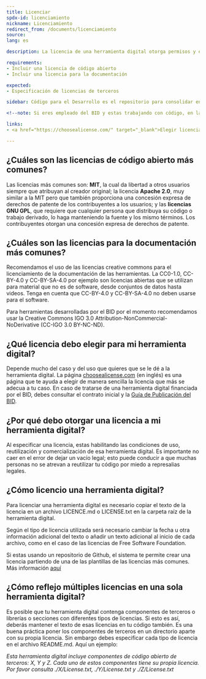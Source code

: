 ```yaml
---
title: Licenciar
spdx-id: licenciamiento
nickname: Licenciamiento
redirect_from: /documents/licenciamiento
source: 
lang: es

description: La licencia de una herramienta digital otorga permisos y especifica las condiciones bajo las que esa herramienta digital puede ser reutilizada y adaptada. Aquí te explicamos cómo licenciar un repositorio de código abierto.

requirements:
- Incluir una licencia de código abierto
- Incluir una licencia para la documentación

expected:
- Especificación de licencias de terceros

sidebar: Código para el Desarrollo es el repositorio para consolidar en un solo lugar y dar visibilidad a herramientas digitales con gran potencia de brindar apoyo a los objetivos del desarrollo. Una evaluación técnica de la herramienta permite identificar los puntos débiles del código para que pueda ser saneado.

<!--note: Si eres empleado del BID y estas trabajando con código, en la sección de <a href="https://github.com/EL-BID/Licencia-BID/blob/master/Licencia.md">Soy empleado del BID</a> encontrarás información relevante.-->

links:
- <a href="https://choosealicense.com/" target="_blank">Elegir licencia</a>

---
```


## ¿Cuáles son las licencias de código abierto más comunes?

Las licencias más comunes son: **MIT**, la cual da libertad a otros usuarios siempre que atribuyan al creador original; la licencia **Apache 2.0**, muy similar a la MIT pero que también proporciona una concesión expresa de derechos de patente de los contribuyentes a los usuarios; y las **licencias GNU GPL**, que requiere que cualquier persona que distribuya su código o trabajo derivado, lo haga manteniendo la fuente y los mismo términos. Los contribuyentes otorgan una concesión expresa de derechos de patente.

## ¿Cuáles son las licencias para la documentación más comunes?

Recomendamos el uso de las licencias creative commons para el licenciamiento de la documentación de las herramientas.
La CC0-1.0, CC-BY-4.0 y CC-BY-SA-4.0 por ejemplo son licencias abiertas que se utilizan para material que no es de software, desde conjuntos de datos hasta videos. Tenga en cuenta que CC-BY-4.0 y CC-BY-SA-4.0 no deben usarse para el software.

Para herramientas desarrolladas por el BID por el momento recomendamos usar la Creative Commons IGO 3.0 Attribution-NonCommercial-NoDerivative (CC-IGO 3.0 BY-NC-ND).



## ¿Qué licencia debo elegir para mi herramienta digital?

Depende mucho del caso y del uso que quieres que se le dé a la herramienta digital. La página <a href="https://choosealicense.com/" target="_blank">choosealicense.com</a> (en inglés) es una página que te ayuda a elegir de manera sencilla la licencia que más se adecua a tu caso. 
En caso de tratarse de una herramienta digital financiada por el BID, debes consultar el contrato inicial y la [Guía de Publicación del BID](https://el-bid.github.io/guia-de-publicacion/documents/pages/guia/).





## ¿Por qué debo otorgar una licencia a mi herramienta digital?

Al especificar una licencia, estas habilitando las condiciones de uso, reutilización y comercialización de esa herramienta digital. Es importante no caer en el error de dejar un vacío legal; esto puede conducir a que muchas personas no se atrevan a reutilizar tu código por miedo a represalias legales.





## ¿Cómo licencio una herramienta digital?

Para licenciar una herramienta digital es necesario copiar el texto de la licencia en un archivo LICENCE.md o LICENSE.txt en la carpeta raíz de la herramienta digital. 

Según el tipo de licencia utilizada será necesario cambiar la fecha u otra información adicional del texto o añadir un texto adicional al inicio de cada archivo, como en el caso de las licencias de Free Software Foundation.

Si estas usando un repositorio de Github, el sistema te permite crear una licencia partiendo de una de las plantillas de las licencias más comunes. Más información <a href="https://help.github.com/articles/adding-a-license-to-a-repository/" target="_blank">aquí</a>






## ¿Cómo reflejo múltiples licencias en una sola herramienta digital?

Es posible que tu herramienta digital contenga componentes de terceros o librerías o secciones con diferentes tipos de licencias. Si esto es así, deberás mantener el texto de esas licencias en tu código también.
Es una buena práctica poner los componentes de terceros en un directorio aparte con su propia licencia. Sin embargo debes especificar cada tipo de licencia en el archivo README.md. Aquí un ejemplo:

*Esta herramienta digital incluye componentes de código abierto de terceros: X, Y y Z. Cada uno de estos componentes tiene su propia licencia. Por favor consulta ./X/License.txt, ./Y/License.txt y ./Z/License.txt*  
<style> .ocultar_breadcrumb_ingles{ display:none; } .ocultar_home_ingles{ display:none; } </style>
